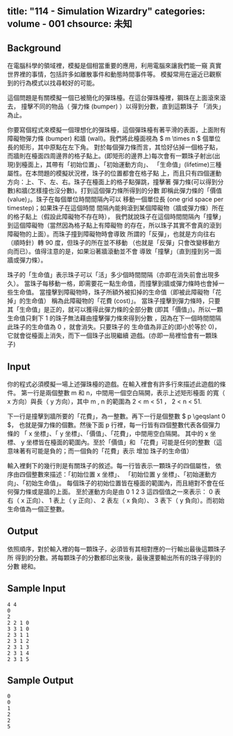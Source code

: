 title: "114 - Simulation Wizardry"
categories: volume - 001
chsource: 未知
---

## Background ##

在電腦科學的領域裡，模擬是個相當重要的應用，利用電腦來讓我們能一窺 真實世界裡的事情，包括許多如離散事件和動態時間事件等。 模擬常用在逼近已觀察到的行為模式以找尋較好的可能。

這個問題是有關模擬一個已被簡化的彈珠檯。在這台彈珠檯裡，鋼珠在上面滾來滾去， 撞擊不同的物品（ 彈力條 (bumper) ）以得到分數，直到這顆珠子 「消失」為止。

你要寫個程式來模擬一個理想化的彈珠檯，這個彈珠檯有著平滑的表面，上面附有障礙物彈力條 (bumper) 和牆 (wall)。我們將此檯面視為 $ m \times n $ 個單位長的矩形，其中原點在左下角。 對於每個彈力條而言，其恰好佔掉一個格子點，而牆則在檯面四周邊界的格子點上。(即矩形的邊界上)每次會有一顆珠子射出(出現)到檯面上，其帶有「初始位置」、「初始運動方向」、 「生命值」(lifetime)三種屬性。在本問題的模擬狀況裡，珠子的位置都會在格子點 上，而且只有四個運動方向：上、下、左、右。珠子在檯面上的格子點彈跳，撞擊著 彈力條(可以得到分數)和牆(怎樣撞也沒分數)。打到這個彈力條所得到的分數 即稱此彈力條的「價值 (value)」。珠子在每個單位時間間隔內可以 移動一個單位長 (one grid space per timestep)；如果珠子在這個時間 間隔內能夠滾到某個障礙物（牆或彈力條）所在的格子點上（假設此障礙物不存在時）， 我們就說珠子在這個時間間隔內「撞擊」到這個障礙物（當然因為格子點上有障礙物 的存在，所以珠子其實不會真的滾到障礙物的上面）。而珠子撞到障礙物時會導致 所謂的「反彈」，也就是方向往右（順時針）轉 90 度，但珠子的所在並不移動 （也就是「反彈」只會改變移動方向而已）。值得注意的是，如果沿著牆滾動並不會 導致「撞擊」（直到撞到另一面牆或彈力條）。

珠子的「生命值」表示珠子可以「活」多少個時間間隔（亦即在消失前會出現多久）。 當珠子每移動一格，即需要花一點生命值，而撞擊到牆或彈力條時也會掉一些生命值。 當撞擊到障礙物時，珠子所額外被扣掉的生命值（即被此障礙物「花掉」的生命值） 稱為此障礙物的「花費 (cost)」。 當珠子撞擊到彈力條時，只要其「生命值」是正的，就可以獲得此彈力條的全部分數 (即其「價值」)。所以一顆生命值只剩下 1 的珠子無法藉由撞擊彈力條來得到分數 ，因為在下一個時間間隔此珠子的生命值為 0 ，就會消失。只要珠子的 生命值為非正的(即小於等於 0)，它就會從檯面上消失，而下一個珠子出現繼續 遊戲。(亦即一局裡恰會有一顆珠子)

<!-- more -->

## Input ##

你的程式必須模擬一場上述彈珠檯的遊戲。在輸入裡會有許多行來描述此遊戲的條件。 第一行是兩個整數 m 和 n，中間用一個空白隔開，表示上述矩形檯面 的寬（ x 方向）與長（ y 方向），其中 m , n 的範圍為 2 < m < 51 ， 2 < n < 51.

下一行是撞擊到牆所要的「花費」，為一整數。再下一行是個整數 $ p \geqslant 0 $， 也就是彈力條的個數。然後下面 p 行裡，每一行皆有四個整數代表各個彈力條的 「 x 坐標」、「 y 坐標」、「價值」、「花費」，中間用空白隔開。 其中的 x 坐標、 y 坐標皆在檯面的範圍內。至於「價值」和 「花費」可能是任何的整數（這意味著有可能是負的；而一個負的「花費」表示 增加 珠子的生命值）

輸入裡剩下的幾行則是有關珠子的敘述。每一行皆表示一顆珠子的四個屬性， 依序由四個整數來描述：「初始位置 x 坐標」、 「初始位置 y 坐標」、「初始運動方向」、「初始生命值」。 每個珠子的初始位置皆在檯面的範圍內，而且絕對不會在任何彈力條或是牆的上面。 至於運動方向是由 0 1 2 3 這四個值之一來表示： 0 表右（ x 正向）、 1 表上（ y 正向）、 2 表左（ x 負向）、 3 表下（ y 負向）。而初始生命值為一個正整數。

## Output ##

依照順序，對於輸入裡的每一顆珠子，必須皆有其相對應的一行輸出最後這顆珠子所 得到的分數。將每顆珠子的分數都印出來後，最後還要輸出所有的珠子得到的分數 總和。

## Sample Input ##

	4 4
	0
	2
	2 2 1 0
	3 3 1 0
	2 3 1 1
	2 3 1 2
	2 3 1 3
	2 3 1 4
	2 3 1 5

## Sample Output ##

	0
	0
	1
	2
	2
	5
